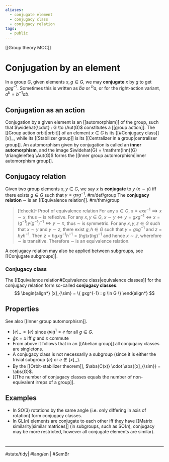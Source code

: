 ```yaml
---
aliases:
  - conjugate element
  - conjugacy class
  - conjugacy relation
tags:
  - public
---
```

[[Group theory MOC]]
# Conjugation by an element

In a group $G$, given elements $x, g \in G$, we may **conjugate** $x$ by $g$ to get $gag^{-1}$.
Sometimes this is written as $\hat{b}a$ or ${}^ba$,
or for the right-action variant, $a^b = b^{-1}ab$.

## Conjugation as an action

Conjugation by a given element is an [[automorphism]] of the group,
such that $\widehat{\cdot} : G \to \Aut(G)$ constitutes a [[group action]].
The [[Group action orbit|orbit]] of an element $x \in G$ is its [[#Conjugacy class]] $[x]_{\sim}$,
while its [[Stabilizer group]] is its [[Centralizer in a group|centraliser group]].
An automorphism given by conjugation is called an **inner automorphism**,
and the image $\widehat{G} = \mathrm{Inn}(G) \trianglelefteq \Aut(G)$ forms the [[Inner group automorphism|inner automorphism group]].

## Conjugacy relation

Given two group elements $x,y \in G$,
we say $x$ is **conjugate** to $y$ ($x \sim y$)
iff there exists $g \in G$ such that $y = gxg^{-1}$. #m/def/group 
The **conjugacy relation** $\sim$ is an [[Equivalence relation]]. #m/thm/group 

> [!check]- Proof of equivalence relation
> For any $x \in G$, $x = exe^{-1} \implies x \sim x$, 
> thus $\sim$ is reflexive.
> For any $x,y \in G$, $x \sim y \iff y = gxg^{-1} \iff x = (g^{-1})y(g^{-1})^{-1} \iff y \sim x$,
> thus $\sim$ is symmetric.
> For any $x,y,z \in G$ such that $x \sim y$ and $y \sim z$,
> there exist $g, h \in G$ such that $y = gxg^{-1}$ and $z = hyh^{-1}$.
> Then $z = hgxg^{-1}h^{-1} = (hg)x(hg)^{-1}$ and hence $x \sim z$,
> wherefore $\sim$ is transitive.
> Therefore $\sim$ is an equivalence relation.
> <span class="QED"/>

A conjugacy relation may also be applied between subgroups, see [[Conjugate subgroups]].

### Conjugacy class

The [[Equivalence relation#Equivalence class|equivalence classes]] for the conjugacy relation form so-called **conjugacy classes**.
$$
\begin{align*}
[x]_{\sim} = \{ gxg^{-1} : g \in G \}
\end{align*}
$$

## Properties

See also [[Inner group automorphism]].

- $[e]_{\sim} = \{ e \}$ since $geg^1 = e$ for all $g \in G$.
- $\hat{g} x = x$ iff $g$ and $x$ commute
- From above it follows that in an [[Abelian group]] all conjugacy classes are singletons.
- A conjugacy class is not necessarily a subgroup (since it is either the trivial subgroup $\{ e \}$ or $e \notin [x]_{\sim}$).
- By the [[Orbit-stabilizer theorem]], $\abs{C(x)} \cdot \abs{[x]_{\sim}} = \abs{G}$.
- [[The number of conjugacy classes equals the number of non-equivalent irreps of a group]].

## Examples

- In $\mathrm{SO}(3)$ rotations by the same angle (i.e. only differing in axis of rotation) form conjugacy classes.
- In $\mathrm{GL}(n)$ elements are conjugate to each other iff they have [[Matrix similarity|similar matrices]] (in subgroups, such as $\mathrm{SO}(n)$, conjugacy may be more restricted, however all conjugate elements are similar).

#
---
#state/tidy| #lang/en | #SemBr
